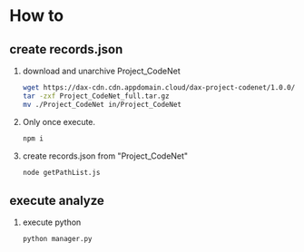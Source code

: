 # How to
## create records.json
1. download and unarchive Project_CodeNet
    ```sh
    wget https://dax-cdn.cdn.appdomain.cloud/dax-project-codenet/1.0.0/Project_CodeNet.tar.gz
    tar -zxf Project_CodeNet_full.tar.gz
    mv ./Project_CodeNet in/Project_CodeNet
    ```

1. Only once execute.
    ```sh
    npm i
    ```
1. create records.json from "Project_CodeNet"
    ```sh
    node getPathList.js
    ```

## execute analyze
1. execute python
    ```sh
    python manager.py
    ```
